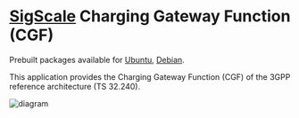 # [SigScale](http://www.sigscale.org) Charging Gateway Function (CGF)

Prebuilt packages available for
[Ubuntu](https://github.com/sigscale/cgf/blob/main/README.ubuntu.md),
[Debian](https://github.com/sigscale/cgf/blob/main/README.debian.md).

This application provides the Charging Gateway Function (CGF) of the
3GPP reference architecture (TS 32.240).

![diagram](https://raw.githubusercontent.com/sigscale/cgf/main/doc/3gpp-architecture.svg)
